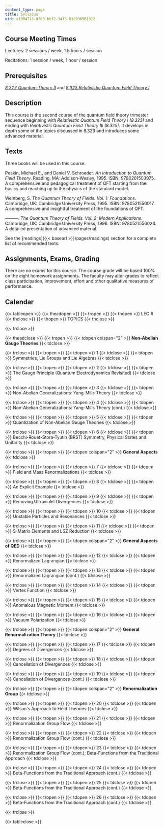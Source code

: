 ```yaml
---
content_type: page
title: Syllabus
uid: a1094718-8f00-b0f2-34f3-81d930561012
---
```


Course Meeting Times
--------------------

Lectures: 2 sessions / week, 1.5 hours / session

Recitations: 1 session / week, 1 hour / session

Prerequisites
-------------

[_8.322 Quantum Theory II_](/courses/8-322-quantum-theory-ii-spring-2003) and [_8.323 Relativistic Quantum Field Theory I_](/courses/8-323-relativistic-quantum-field-theory-i-spring-2008)

Description
-----------

This course is the second course of the quantum field theory trimester sequence beginning with _Relativistic Quantum Field Theory I (8.323)_ and ending with _Relativistic Quantum Field Theory III (8.325)_. It develops in depth some of the topics discussed in 8.323 and introduces some advanced material.

Texts
-----

Three books will be used in this course.

Peskin, Michael E., and Daniel V. Schroeder. _An Introduction to Quantum Field Theory_. Reading, MA: Addison-Wesley, 1995. ISBN: 9780201503975.  
A comprehensive and pedagogical treatment of QFT starting from the basics and reaching up to the physics of the standard model.

Weinberg, S. _The Quantum Theory of Fields. Vol. 1: Foundations_. Cambridge, UK: Cambridge University Press, 1995. ISBN: 9780521550017.  
A comprehensive and insightful treatment of the foundations of QFT.

———. _The Quantum Theory of Fields. Vol. 2: Modern Applications_. Cambridge, UK: Cambridge University Press, 1996. ISBN: 9780521550024.  
A detailed presentation of advanced material.

See the [readings]({{< baseurl >}}/pages/readings) section for a complete list of recommended texts.

Assignments, Exams, Grading
---------------------------

There are no exams for this course. The course grade will be based 100% on the eight homework assignments. The faculty may alter grades to reflect class participation, improvement, effort and other qualitative measures of performance.

Calendar
--------

{{< tableopen >}}
{{< theadopen >}}
{{< tropen >}}
{{< thopen >}}
LEC #
{{< thclose >}}
{{< thopen >}}
TOPICS
{{< thclose >}}

{{< trclose >}}

{{< theadclose >}}
{{< tropen >}}
{{< tdopen colspan="2" >}}
**Non-Abelian Gauge Theories**
{{< tdclose >}}

{{< trclose >}}
{{< tropen >}}
{{< tdopen >}}
1
{{< tdclose >}}
{{< tdopen >}}
Symmetries, Lie Groups and Lie Algebras
{{< tdclose >}}

{{< trclose >}}
{{< tropen >}}
{{< tdopen >}}
2
{{< tdclose >}}
{{< tdopen >}}
The Gauge Principle (Quantum Electrodynamics Revisited)
{{< tdclose >}}

{{< trclose >}}
{{< tropen >}}
{{< tdopen >}}
3
{{< tdclose >}}
{{< tdopen >}}
Non-Abelian Generalizations: Yang-Mills Theory
{{< tdclose >}}

{{< trclose >}}
{{< tropen >}}
{{< tdopen >}}
4
{{< tdclose >}}
{{< tdopen >}}
Non-Abelian Generalizations: Yang-Mills Theory (cont.)
{{< tdclose >}}

{{< trclose >}}
{{< tropen >}}
{{< tdopen >}}
5
{{< tdclose >}}
{{< tdopen >}}
Quantization of Non-Abelian Gauge Theories
{{< tdclose >}}

{{< trclose >}}
{{< tropen >}}
{{< tdopen >}}
6
{{< tdclose >}}
{{< tdopen >}}
Becchi-Rouet-Stora-Tyutin (BRST) Symmetry, Physical States and Unitarity
{{< tdclose >}}

{{< trclose >}}
{{< tropen >}}
{{< tdopen colspan="2" >}}
**General Aspects**
{{< tdclose >}}

{{< trclose >}}
{{< tropen >}}
{{< tdopen >}}
7
{{< tdclose >}}
{{< tdopen >}}
Field and Mass Renormalizations
{{< tdclose >}}

{{< trclose >}}
{{< tropen >}}
{{< tdopen >}}
8
{{< tdclose >}}
{{< tdopen >}}
An Explicit Example
{{< tdclose >}}

{{< trclose >}}
{{< tropen >}}
{{< tdopen >}}
9
{{< tdclose >}}
{{< tdopen >}}
Removing Ultraviolet Divergences
{{< tdclose >}}

{{< trclose >}}
{{< tropen >}}
{{< tdopen >}}
10
{{< tdclose >}}
{{< tdopen >}}
Unstable Particles and Resonances
{{< tdclose >}}

{{< trclose >}}
{{< tropen >}}
{{< tdopen >}}
11
{{< tdclose >}}
{{< tdopen >}}
S-Matrix Elements and LSZ Reduction
{{< tdclose >}}

{{< trclose >}}
{{< tropen >}}
{{< tdopen colspan="2" >}}
**General Aspects of QED**
{{< tdclose >}}

{{< trclose >}}
{{< tropen >}}
{{< tdopen >}}
12
{{< tdclose >}}
{{< tdopen >}}
Renormalized Lagrangian
{{< tdclose >}}

{{< trclose >}}
{{< tropen >}}
{{< tdopen >}}
13
{{< tdclose >}}
{{< tdopen >}}
Renormalized Lagrangian (cont.)
{{< tdclose >}}

{{< trclose >}}
{{< tropen >}}
{{< tdopen >}}
14
{{< tdclose >}}
{{< tdopen >}}
Vertex Function
{{< tdclose >}}

{{< trclose >}}
{{< tropen >}}
{{< tdopen >}}
15
{{< tdclose >}}
{{< tdopen >}}
Anomalous Magnetic Moment
{{< tdclose >}}

{{< trclose >}}
{{< tropen >}}
{{< tdopen >}}
16
{{< tdclose >}}
{{< tdopen >}}
Vacuum Polarization
{{< tdclose >}}

{{< trclose >}}
{{< tropen >}}
{{< tdopen colspan="2" >}}
**General Renormalization Theory**
{{< tdclose >}}

{{< trclose >}}
{{< tropen >}}
{{< tdopen >}}
17
{{< tdclose >}}
{{< tdopen >}}
Degrees of Divergences
{{< tdclose >}}

{{< trclose >}}
{{< tropen >}}
{{< tdopen >}}
18
{{< tdclose >}}
{{< tdopen >}}
Cancellation of Divergences
{{< tdclose >}}

{{< trclose >}}
{{< tropen >}}
{{< tdopen >}}
19
{{< tdclose >}}
{{< tdopen >}}
Cancellation of Divergences (cont.)
{{< tdclose >}}

{{< trclose >}}
{{< tropen >}}
{{< tdopen colspan="2" >}}
**Renormalization Group**
{{< tdclose >}}

{{< trclose >}}
{{< tropen >}}
{{< tdopen >}}
20
{{< tdclose >}}
{{< tdopen >}}
Wilson's Approach to Field Theories
{{< tdclose >}}

{{< trclose >}}
{{< tropen >}}
{{< tdopen >}}
21
{{< tdclose >}}
{{< tdopen >}}
Renormalization Group Flow
{{< tdclose >}}

{{< trclose >}}
{{< tropen >}}
{{< tdopen >}}
22
{{< tdclose >}}
{{< tdopen >}}
Renormalization Group Flow (cont.)
{{< tdclose >}}

{{< trclose >}}
{{< tropen >}}
{{< tdopen >}}
23
{{< tdclose >}}
{{< tdopen >}}
Renormalization Group Flow (cont.); Beta-Functions from the Traditional Approach
{{< tdclose >}}

{{< trclose >}}
{{< tropen >}}
{{< tdopen >}}
24
{{< tdclose >}}
{{< tdopen >}}
Beta-Functions from the Traditional Approach (cont.)
{{< tdclose >}}

{{< trclose >}}
{{< tropen >}}
{{< tdopen >}}
25
{{< tdclose >}}
{{< tdopen >}}
Beta-Functions from the Traditional Approach (cont.)
{{< tdclose >}}

{{< trclose >}}
{{< tropen >}}
{{< tdopen >}}
26
{{< tdclose >}}
{{< tdopen >}}
Beta-Functions from the Traditional Approach (cont.)
{{< tdclose >}}

{{< trclose >}}

{{< tableclose >}}